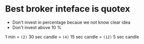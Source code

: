 # Best broker inteface is quotex

- Don't invest in percentage becaue we not know clear idea
- Don't invest above 10 %

1 min = `(2)` 30 sec candle = `(4)` 15 sec candle = `(12)` 5 sec candle
